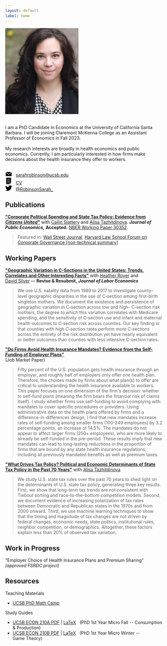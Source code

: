 ```yaml
---
layout: default
label: home
---
```


<div class="bio">
  <div class="profile">
    <img src="./assets/images/profile.jpg" alt="Profile Photo" width="235" height="275" style="margin:0; padding:0;"/>
  </div>
  <p><br>I am a PhD Candidate in Economics at the University of California Santa Barbara. I will be joining Claremont McKenna College as an Assistant Professor of Economics in Fall 2023. <br><br>
  My research interests are broadly in health economics and public economics. Currently, I am particularly interested in how firms make decisions about the health insurance they offer to workers. <br><br>

  <img src="./assets/images/email.png" alt="" width="22" height="16"/> &nbsp; sarahrobinson@ucsb.edu <br>
  <img src="./assets/images/cv.png" alt="" width="22" height="22"/> &nbsp; <a style="font-weight:normal" href="./Robinson_CV.pdf" target="_blank">CV</a><br>
  <img src="./assets/images/twitter.png" alt="" width="22" height="18"/> &nbsp; <a href="https://twitter.com/RobinsonSarah_" target="_blank"> @RobinsonSarah_</a>
  </p>
</div>


## Publications

<a style="font-weight:bold" href="./research/Slattery_Tazhitdinova_Robinson_Citizens_United.pdf" target="_blank">"Corporate Political Spending and State Tax Policy: Evidence from *Citizens United"*</a> with&nbsp;<a href="https://cailinslattery.com" target="_blank">Cailin&nbsp;Slattery</a> and <a href="https://alisatns.weebly.com" target="_blank">Alisa&nbsp;Tazhitdinova</a>. ***Journal of Public Economics,*** **Accepted.** <a href="https://www.nber.org/papers/w30352" target="_blank">NBER Working Paper 30352</a>. <br>
> Featured in: <a href="https://www.wsj.com/articles/citizens-united-bought-nothing-state-tax-policy-nber-study-supreme-court-11660850148" target="_blank">Wall Street Journal</a>, <a href="https://corpgov.law.harvard.edu/2022/08/31/corporate-political-spending-and-state-tax-policy-evidence-from-citizens-united/" target="_blank">Harvard Law School Forum on Corporate Governance [non-technical summary]</a> <br>


## Working Papers

<a style="font-weight:bold" href="./research/Robinson_Royer_Silver_CSection.pdf" target="_blank">"Geographic Variation in C-Sections in the United States: Trends, Correlates and Other Interesting Facts"</a> with&nbsp;<a href="https://sites.google.com/site/heathernroyer/" target="_blank">Heather&nbsp;Royer</a> and <a href="https://sites.google.com/site/silverdw/" target="_blank">David&nbsp;Silver</a> &mdash; **Revise & Resubmit,** ***Journal of Labor Economics***
> We use U.S. natality data from 1989 to 2017 to investigate county-level geographic disparities in the use of C&#8209;section among ﬁrst-birth singleton mothers. We document the existence and persistence of geographic variation in C&#8209;section across low and high- C&#8209;section risk mothers, the degree to which this variation correlates with Medicare spending, and the sensitivity of C&#8209;section use and infant and maternal health outcomes to C&#8209;section risk across counties. Our key ﬁnding is that counties with high C&#8209;section rates perform more C&#8209;sections across the entirety of the risk distribution yet have nearly equivalent or better outcomes than counties with less intensive C&#8209;section rates.

<a style="font-weight:bold" href="./Robinson_JMP.pdf" target="_blank">"Do Firms Avoid Health Insurance Mandates? Evidence from the Self-Funding of Employer Plans"</a><br>
(Job Market Paper)
> Fifty percent of the U.S. population gets health insurance through an employer, and roughly half of employers only offer one health plan. Therefore, the choices made by firms about what plan(s) to offer are critical to understanding the health insurance available to workers. This paper focuses on one dimension of the firm's decision: whether to self-fund plans (meaning the firm bears the financial risk of claims itself). I study whether firms use self-funding to avoid complying with mandates to cover specific procedures or providers. Using administrative data on the health plans offered by firms and a difference-in-differences design, I find that new mandates increase rates of self-funding among smaller firms (100-249 employees) by 3.2 percentage points, an increase of 14.5%. The mandates do not appear to affect larger firms (250+ employees), who are more likely to already be self-funded in the pre-period. These results imply that new mandates can lead to long-lasting reductions in the proportion of firms that are bound by any state health insurance regulations, including all previously mandated benefits as well as premium taxes. 

<a style="font-weight:bold" href="./research/Robinson_Tazhitdinova_Tax_Policy_Determinants.pdf" target="_blank">"What Drives Tax Policy? Political and Economic Determinants of State Tax Policy in the Past 70 Years"</a> with&nbsp;<a href="https://alisatns.weebly.com" target="_blank">Alisa&nbsp;Tazhitdinova</a>
> We study U.S. state tax rules over the past 70 years to shed light on the determinants of U.S. state tax policy, generating three key results. First, we show that long-term tax trends are not consistent with Tiebout sorting and race-to-the-bottom competition models. Second, we document evidence of increasing polarization of tax rates between Democratic and Republican states in the 1970s and from 2000 onward. Third, we use machine learning techniques to show that the timing and magnitude of tax changes are not driven by federal changes, economic needs, state politics, institutional rules, neighbor competition, or demographics. Altogether, these factors explain less than 20% of observed tax variation.


## Work in Progress

"Employer Choice of Health Insurance Plans and Premium&nbsp;Sharing" *(approved FSRDC project)*


## Resources
Teaching Materials
* <a href="./teaching/mathcamp">UCSB PhD Math Camp</a>

Study Guides
* <a href="./resources/210A Study Guide v39.pdf" target="_blank">UCSB ECON 210A PDF</a> \| <a href="./resources/210A v39.zip" download>LaTeX</a> &nbsp; (PhD&nbsp;1st&nbsp;Year&nbsp;Micro&nbsp;Fall -- Consumption &&nbsp;Production)  
* <a href="./resources/210B Study Guide v18.pdf" target="_blank">UCSB ECON 210B PDF</a> \| <a href="./resources/210B Study Guide v18.tex" download>LaTeX</a> &nbsp; (PhD&nbsp;1st&nbsp;Year&nbsp;Micro&nbsp;Winter -- Game&nbsp;Theory) 

<!-- 
## Education
<p class="indentbio"><img src="./assets/images/education.png" alt="" width="22" height="19" /> &nbsp; PhD&nbsp;in&nbsp;Economics, UC&nbsp;Santa&nbsp;Barbara<em> (in&nbsp;progress)</em></p>
<p class="indentbio"><img src="./assets/images/education.png" alt="" width="22" height="19"/> &nbsp; MA&nbsp;in&nbsp;Economics, UC&nbsp;Santa&nbsp;Barbara&nbsp;</p>
<p class="indentbio"><img src="./assets/images/work.png" alt="" width="22" height="17" /> &nbsp; Deloitte&nbsp;Consulting&nbsp;LLP, Strategy&nbsp;&&nbsp;Operations</p>
<p class="indentbio"><img src="./assets/images/education.png" alt="" width="22" height="19"/> &nbsp; BA&nbsp;in&nbsp;Philosophy, Politics&nbsp;&&nbsp;Economics, <em>magna&nbsp;cum&nbsp;laude</em>, Claremont&nbsp;McKenna&nbsp;College</p>


## Teaching Experience

*&#42; Average rating 1.3 (1&nbsp;=&nbsp;highest,&nbsp;5&nbsp;=&nbsp;lowest)*

<p class="indentteach"><span>Instructor <br class="rwd-break-teach">&mdash; Math&nbsp;Camp for Economics PhD&nbsp;Students</span></p>
<p class="indentteach"><span>Head Teaching Assistant <br class="rwd-break-teach">&mdash; Economics 10A Microeconomic&nbsp;Theory</span></p>
<p class="indentteach"><span>Teaching Assistant <br class="rwd-break-teach">&mdash; Economics 10A Microeconomic&nbsp;Theory</span></p>
<p class="indentteach"><span>Teaching Assistant <br class="rwd-break-teach">&mdash; Economics 134A Financial&nbsp;Management</span></p>

<br> Feedback from student evaluations:
* *“Great interactive teaching skills”*
* *“She helped me understand the class better (ex: visualization of mathematical concepts)”*
* *"She provides really good strategies for tackling hard problems and alternate ways of solving things"*
* *“Particularly good at explaining what to provide and why for each proof, and the intuition for each step of analysis. Also great at describing applications of abstract concepts”*
* *“She explains things perfectly, I go from knowing nothing to everything after section, I wish she was the professor. Don’t change anything, give her a promotion, she’s the best”*
-->